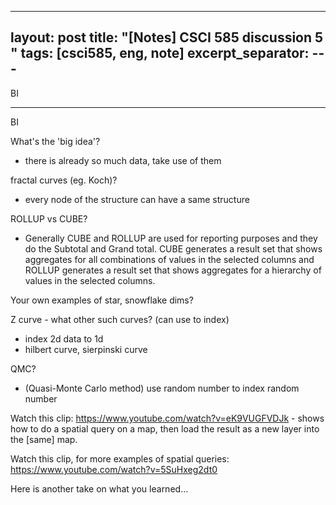 
---
layout: post
title: "[Notes] CSCI 585 discussion 5 
"
tags: [csci585, eng, note]
excerpt_separator: ---
---
 
BI

---

BI

What's the 'big idea'?
- there is already so much data, take use of them


fractal curves (eg. Koch)?
- every node of the structure can have a same structure 

ROLLUP vs CUBE?
- Generally CUBE and ROLLUP are used for reporting purposes and they do the Subtotal and Grand total. CUBE generates a result set that shows aggregates for all combinations of values in the selected columns and ROLLUP generates a result set that shows aggregates for a hierarchy of values in the selected columns.


Your own examples of star, snowflake dims?

Z curve - what other such curves? (can use to index)
- index 2d data to 1d
- hilbert curve, sierpinski curve

QMC?
- (Quasi-Monte Carlo method) use random number to index random number 

Watch this clip: https://www.youtube.com/watch?v=eK9VUGFVDJk - shows how to do a spatial query on a map, then load the result as a new layer into the [same] map.

Watch this clip, for more examples of spatial queries: https://www.youtube.com/watch?v=5SuHxeg2dt0

Here is another take on what you learned...